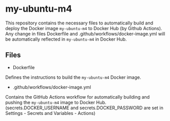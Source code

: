 # my-ubuntu-m4
This repository contains the necessary files to automatically build and deploy the Docker image `my-ubuntu-m4` to Docker Hub (by Github Actions).
Any change in files Dockerfile and .github/workflows/docker-image.yml will be automatically reflected in `my-ubuntu-m4` in Docker Hub.

## Files

- Dockerfile

Defines the instructions to build the `my-ubuntu-m4` Docker image.

- .github/workflows/docker-image.yml

Contains the GitHub Actions workflow for automatically building and pushing the `my-ubuntu-m4` image to Docker Hub.
(secrets.DOCKER_USERNAME and secrets.DOCKER_PASSWORD are set in Settings - Secrets and Variables - Actions)
